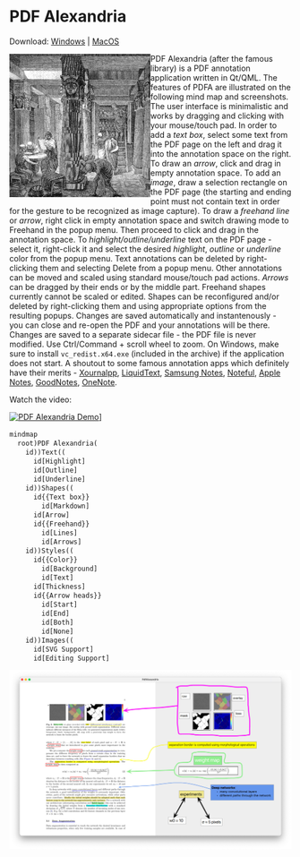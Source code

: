 # PDF Alexandria

Download: [Windows](https://github.com/sadaszewski/pdfalexandria/releases/download/2024c/pdf-alexandria-2024c-windows-x64.zip) | [MacOS](https://github.com/sadaszewski/pdfalexandria/releases/download/2024c/pdf-alexandria-2024c-macos-x64.zip)

<img src="docs/images/Ancientlibraryalex.jpg" alt="" width="50%" align="left" />

PDF Alexandria (after the famous library) is a PDF annotation application written in Qt/QML. The features of PDFA are illustrated on the following mind map and screenshots. The user interface is minimalistic and works by dragging and clicking with your mouse/touch pad. In order to add a *text box*, select some text from the PDF page on the left and drag it into the annotation space on the right. To draw an *arrow*, click and drag in empty annotation space. To add an *image*, draw a selection rectangle on the PDF page (the starting and ending point must not contain text in order for the gesture to be recognized as image capture). To draw a *freehand line* or *arrow*, right click in empty annotation space and switch drawing mode to Freehand in the popup menu. Then proceed to click and drag in the annotation space. To *highlight/outline/underline* text on the PDF page - select it, right-click it and select the desired *highlight*, *outline* or *underline* color from the popup menu. Text annotations can be deleted by right-clicking them and selecting Delete from a popup menu. Other annotations can be moved and scaled using standard mouse/touch pad actions. *Arrows* can be dragged by their ends or by the middle part. Freehand shapes currently cannot be scaled or edited. Shapes can be reconfigured and/or deleted by right-clicking them and using appropriate options from the resulting popups. Changes are saved automatically and instantenously - you can close and re-open the PDF and your annotations will be there. Changes are saved to a separate sidecar file - the PDF file is never modified. Use Ctrl/Command + scroll wheel to zoom. On Windows, make sure to install `vc_redist.x64.exe` (included in the archive) if the application does not start. A shoutout to some famous annotation apps which definitely have their merits - [Xournalpp](https://xournalpp.github.io/), [LiquidText](https://www.liquidtext.net/), [Samsung Notes](https://play.google.com/store/apps/details?id=com.samsung.android.app.notes), [Noteful](https://apps.apple.com/us/app/noteful-note-taking-on-pdf/id1587904334), [Apple Notes](https://apps.apple.com/us/app/notes/id1110145109), [GoodNotes](https://apps.apple.com/us/app/goodnotes-6/id1444383602), [OneNote](https://www.onenote.com/).

Watch the video:

<a href="https://www.youtube.com/watch?v=T5Id_scj1Ho" target="_blank">![PDF Alexandria Demo](https://i.ytimg.com/vi/T5Id_scj1Ho/hqdefault.jpg)]</a>

```mermaid
mindmap
  root)PDF Alexandria(
    id))Text((
      id[Highlight]
      id[Outline]
      id[Underline]
    id))Shapes((
      id{{Text box}}
        id[Markdown]
      id[Arrow]
      id{{Freehand}}
        id[Lines]
        id[Arrows]
    id))Styles((
      id{{Color}}
        id[Background]
        id[Text]
      id[Thickness]
      id{{Arrow heads}}
        id[Start]
        id[End]
        id[Both]
        id[None]
    id))Images((
      id[SVG Support]
      id[Editing Support]
```

![Screenshot of PDF Alexandria in action](docs/images/pdfalex_screenshot1.jpg)

